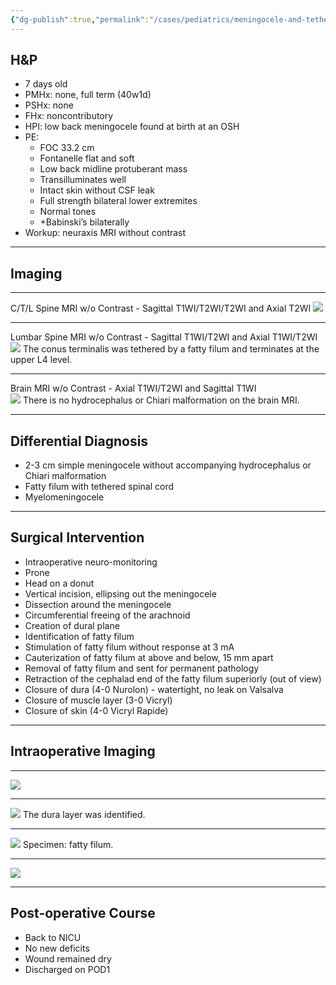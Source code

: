 ```yaml
---
{"dg-publish":true,"permalink":"/cases/pediatrics/meningocele-and-tethered-cord/","tags":["pediatric"],"created":"2023-10-14T22:48:32.188-07:00","updated":"2023-12-24T18:30:11.743-08:00"}
---
```



## H&P

- 7 days old
- PMHx: none, full term (40w1d)
- PSHx: none
- FHx: noncontributory
- HPI: low back meningocele found at birth at an OSH
- PE: 
	- FOC 33.2 cm
	- Fontanelle flat and soft
	- Low back midline protuberant mass
	- Transilluminates well
	- Intact skin without CSF leak
	- Full strength bilateral lower extremites
	- Normal tones
	- +Babinski’s bilaterally
- Workup: neuraxis MRI without contrast

---

## Imaging

---

C/T/L Spine MRI w/o Contrast - Sagittal T1WI/T2WI/T2WI  and Axial T2WI 
![](https://i.imgur.com/usYFpS8.jpg)

---

Lumbar Spine MRI w/o Contrast - Sagittal T1WI/T2WI and Axial T1WI/T2WI 
![](https://i.imgur.com/Xx5J4HF.png)
The conus terminalis was tethered by a fatty filum and terminates at the upper L4 level.

---

Brain MRI w/o Contrast - Axial T1WI/T2WI and Sagittal T1WI  
![](https://i.imgur.com/1by1nE8.png)
There is no hydrocephalus or Chiari malformation on the brain MRI.

---

## Differential Diagnosis

- 2-3 cm simple meningocele without accompanying hydrocephalus or Chiari malformation
- Fatty filum with tethered spinal cord
- Myelomeningocele

---

## Surgical Intervention

- Intraoperative neuro-monitoring
- Prone
- Head on a donut
- Vertical incision, ellipsing out the meningocele
-  Dissection around the meningocele
- Circumferential freeing of the arachnoid
- Creation of dural plane 
- Identification of fatty filum
- Stimulation of fatty filum without response at 3 mA
- Cauterization of fatty filum at above and below, 15 mm apart
- Removal of fatty filum and sent for permanent pathology
- Retraction of the cephalad end of the fatty filum superiorly (out of view)
- Closure of dura (4-0 Nurolon) - watertight, no leak on Valsalva
- Closure of muscle layer (3-0 Vicryl)
- Closure of skin (4-0 Vicryl Rapide)

---

## Intraoperative Imaging

---

![](https://i.imgur.com/p0DaEt4.jpg)

---

![](https://i.imgur.com/PE3RJ6C.jpg)
The dura layer was identified.

---

![](https://i.imgur.com/z0p0qsY.jpg)
Specimen: fatty filum.

---

![](https://i.imgur.com/W6OYcqB.jpg)

---

## Post-operative Course

- Back to NICU
- No new deficits
- Wound remained dry
- Discharged on POD1
